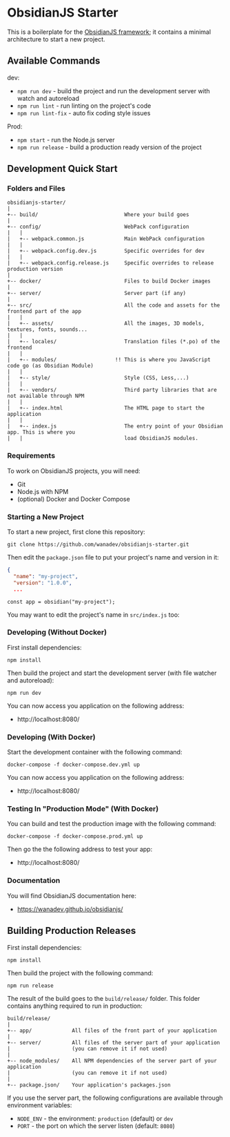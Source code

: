 # ObsidianJS Starter

This is a boilerplate for the [ObsidianJS framework](https://github.com/wanadev/obsidianjs); it contains a minimal architecture to start a new project.


## Available Commands

dev:

* `npm run dev` - build the project and run the development server with watch and autoreload
* `npm run lint` - run linting on the project's code
* `npm run lint-fix` - auto fix coding style issues

Prod:

* `npm start` - run the Node.js server
* `npm run release` - build a production ready version of the project

## Development Quick Start

### Folders and Files

```
obsidianjs-starter/
|
+-- build/                            Where your build goes
|
+-- config/                           WebPack configuration
|   |
|   +-- webpack.common.js             Main WebPack configuration
|   |
|   +-- webpack.config.dev.js         Specific overrides for dev
|   |
|   +-- webpack.config.release.js     Specific overrides to release production version
|
+-- docker/                           Files to build Docker images
|
+-- server/                           Server part (if any)
|
+-- src/                              All the code and assets for the frontend part of the app
|   |
|   +-- assets/                       All the images, 3D models, textures, fonts, sounds...
|   |
|   +-- locales/                      Translation files (*.po) of the frontend
|   |
|   +-- modules/                   !! This is where you JavaScript code go (as Obsidian Module)
|   |
|   +-- style/                        Style (CSS, Less,...)
|   |
|   +-- vendors/                      Third party libraries that are not available through NPM
|   |
|   +-- index.html                    The HTML page to start the application
|   |
|   +-- index.js                      The entry point of your Obsidian app. This is where you
|   |                                 load ObsidianJS modules.
```

### Requirements

To work on ObsidianJS projects, you will need:

* Git
* Node.js with NPM
* (optional) Docker and Docker Compose

### Starting a New Project

To start a new project, first clone this repository:

    git clone https://github.com/wanadev/obsidianjs-starter.git

Then edit the `package.json` file to put your project's name and version in it:

```json
{
  "name": "my-project",
  "version": "1.0.0",
  ...
```

```javasript
const app = obsidian("my-project");
```

You may want to edit the project's name in `src/index.js` too:

### Developing (Without Docker)

First install dependencies:

    npm install

Then build the project and start the development server (with file watcher and autoreload):

    npm run dev

You can now access you application on the following address:

* http://localhost:8080/

### Developing (With Docker)

Start the development container with the following command:

    docker-compose -f docker-compose.dev.yml up

You can now access you application on the following address:

* http://localhost:8080/

### Testing In "Production Mode" (With Docker)

You can build and test the production image with the following command:

    docker-compose -f docker-compose.prod.yml up

Then go the the following address to test your app:

* http://localhost:8080/

### Documentation

You will find ObsidianJS documentation here:

* https://wanadev.github.io/obsidianjs/


## Building Production Releases

First install dependencies:

    npm install

Then build the project with the following command:

    npm run release

The result of the build goes to the `build/release/` folder. This folder contains anything required to run in production:

```
build/release/
|
+-- app/             All files of the front part of your application
|
+-- server/          All files of the server part of your application
|                    (you can remove it if not used)
|
+-- node_modules/    All NPM dependencies of the server part of your application
|                    (you can remove it if not used)
|
+-- package.json/    Your application's packages.json
```

If you use the server part, the following configurations are available through environment variables:

* `NODE_ENV` - the environment: `production` (default) or `dev`
* `PORT` - the port on which the server listen (default: `8080`)
